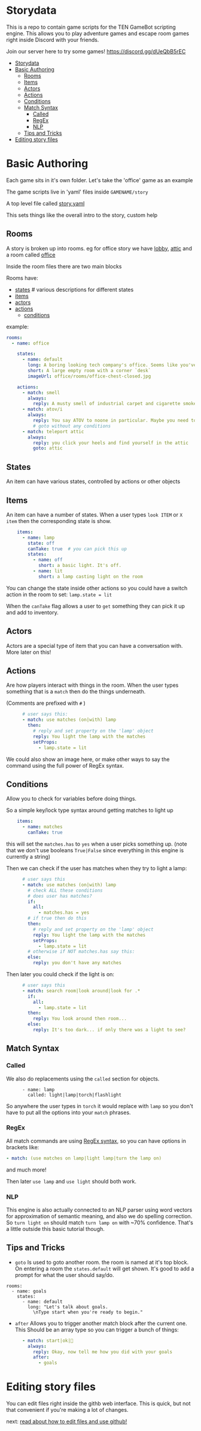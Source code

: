 # Storydata

This is a repo to contain game scripts for the TEN GameBot scripting engine.
This allows you to play adventure games and escape room games right inside Discord with your friends.

Join our server here to try some games!
https://discord.gg/dUeQbB5rEC


- [Storydata](#storydata)
- [Basic Authoring](#basic-authoring)
  - [Rooms](#rooms)
  - [Items](#items)
  - [Actors](#actors)
  - [Actions](#actions)
  - [Conditions](#conditions)
  - [Match Syntax](#match-syntax)
    - [Called](#called)
    - [RegEx](#regex)
    - [NLP](#nlp)
  - [Tips and Tricks](#tips-and-tricks)
- [Editing story files](#editing-story-files)

# Basic Authoring

Each game sits in it's own folder. Let's take the 'office' game as an example

The game scripts live in 'yaml' files inside `GAMENAME/story`

A top level file called [story.yaml](office/story/story.yaml)

This sets things like the overall intro to the story, custom help

## Rooms
A story is broken up into rooms.
eg for office story we have [lobby](office/story/lobby.yaml), [attic](office/story/attic.yaml) and a room called [office](office/story/office.yaml)

Inside the room files there are two main blocks

Rooms have:
- [states](#states)  # various descriptions for different states
- [items](#items)
- [actors](#actors)
- [actions](#actions)
  - [conditions](#conditions)

example:

```yaml
rooms:
  - name: office

    states:
      - name: default
        long: A boring looking tech company's office. Seems like you've been here before, but it just looks the same as any other one.
        short: A large empty room with a corner `desk`
        imageUrl: office/rooms/office-chest-closed.jpg

    actions:
      - match: smell
        always:
          reply: A musty smell of industrial carpet and cigarette smoke fills the room.
      - match: atov/i
        always:
          reply: You say ATOV to noone in particular. Maybe you need to look for something else?
          # goto without any conditions
      - match: teleport attic
        always:
          reply: you click your heels and find yourself in the attic
          goto: attic
```

## States
An item can have various states, controlled by actions or other objects

## Items
An item can have a number of states. When a user types `look ITEM` or `X item` then the corresponding state is show.

```yaml
    items:
      - name: lamp
        state: off
        canTake: true  # you can pick this up
        states:
          - name: off
            short: a basic light. It's off.
          - name: lit
            short: a lamp casting light on the room
```

You can change the state inside other actions so you could have a switch action in the room to set: `lamp.state = lit`

When the `canTake` flag allows a user to `get` something they can pick it up and add to inventory.


## Actors
Actors are a special type of item that you can have a conversation with. More later on this!


## Actions
Are how players interact with things in the room.
When the user types something that is a `match` then do the things underneath.

(Comments are prefixed with `#` )


```yaml
      # user says this:
      - match: use matches (on|with) lamp
        then:
          # reply and set property on the 'lamp' object
          reply: You light the lamp with the matches
          setProps:
            - lamp.state = lit
```

We could also show an image here, or make other ways to say the command using the full power of RegEx syntax.

## Conditions
Allow you to check for variables before doing things.

So a simple key/lock type syntax around getting matches to light up

```yaml
    items:
      - name: matches
        canTake: true
```

this will set the `matches.has` to `yes` when a user picks something up.
(note that we don't use booleans `True|False` since everything in this engine is currently a string)

Then we can check if the user has matches when they try to light a lamp:

```yaml
      # user says this
      - match: use matches (on|with) lamp
        # check ALL these conditions
        # does user has matches?
        if:
          all:
            - matches.has = yes
        # if true then do this
        then:
          # reply and set property on the 'lamp' object
          reply: You light the lamp with the matches
          setProps:
            - lamp.state = lit
        # otherwise if NOT matches.has say this:
        else:
          reply: you don't have any matches
```

Then later you could check if the light is on:

```yaml
      # user says this
      - match: search room|look around|look for .*
        if:
          all:
            - lamp.state = lit
        then:
          reply: You look around then room...
        else:
          reply: It's too dark... if only there was a light to see?
```


## Match Syntax

### Called

We also do replacements using the `called` section for objects.

```
      - name: lamp
        called: light|lamp|torch|flashlight
```
So anywhere the user types in `torch` it would replace with `lamp`
so you don't have to put all the options into your `match` phrases.


### RegEx
All match commands are using [RegEx syntax](http://marvin.cs.uidaho.edu/Handouts/regex.html), so you can have options in brackets like:

```yaml
- match: (use matches on lamp|light lamp|turn the lamp on)
```

and much more!


Then later `use lamp` and `use light` should both work.

### NLP
This engine is also actually connected to an NLP parser using word vectors for approximation of semantic meaning, and also we do spelling correction. So `turn light on` should match `turn lamp on` with ~70% confidence. That's a little outside this basic tutorial though.


## Tips and Tricks

- `goto`
Is used to goto another room. the room is named at it's top block.
On entering a room the `states.default` will get shown. It's good to add a prompt for what the user should say/do.

```
rooms:
  - name: goals
    states:
      - name: default
        long: "Let's talk about goals.
          \nType start when you're ready to begin."
```

-  `after`
Allows you to trigger another match block after the current one.
This Should be an array type so you can trigger a bunch of things:

```yaml
      - match: start|ok|🚀
        always:
          reply: Okay, now tell me how you did with your goals
          after:
            - goals
```

# Editing story files

You can edit files right inside the githb web interface.
This is quick, but not that convenient if you're making a lot of changes.

next: [read about how to edit files and use github!](docs/editing-files.md)

